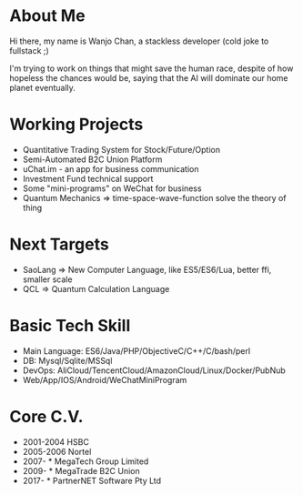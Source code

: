 # About Me

  Hi there, my name is Wanjo Chan, a stackless developer (cold joke to fullstack ;)
  
  I'm trying to work on things that might save the human race, despite of how hopeless the chances would be, saying that the AI will dominate our home planet eventually.

# Working Projects

* Quantitative Trading System for Stock/Future/Option 
* Semi-Automated B2C Union Platform
* uChat.im - an app for business communication
* Investment Fund technical support
* Some "mini-programs" on WeChat for business
* Quantum Mechanics => time-space-wave-function solve the theory of thing

# Next Targets

* SaoLang => New Computer Language, like ES5/ES6/Lua, better ffi, smaller scale
* QCL => Quantum Calculation Language

# Basic Tech Skill

* Main Language: ES6/Java/PHP/ObjectiveC/C++/C/bash/perl
* DB: Mysql/Sqlite/MSSql
* DevOps: AliCloud/TencentCloud/AmazonCloud/Linux/Docker/PubNub
* Web/App/IOS/Android/WeChatMiniProgram

# Core C.V.

* 2001-2004 HSBC
* 2005-2006 Nortel
* 2007- *   MegaTech Group Limited
* 2009- *   MegaTrade B2C Union
* 2017- *   PartnerNET Software Pty Ltd
